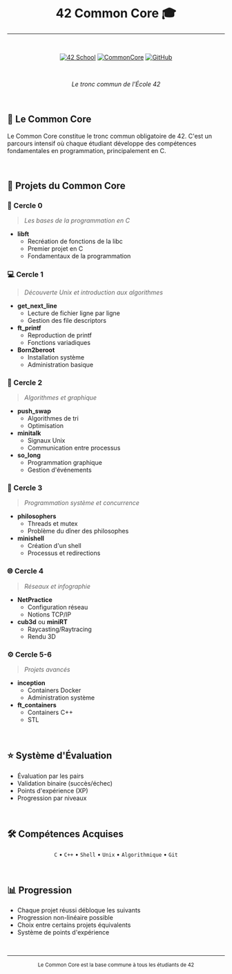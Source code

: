 <div align="center">

# 42 Common Core 🎓
---
<br>

[![42 School](https://img.shields.io/badge/42-School-00babc?logo=42)](https://42.fr/)
[![CommonCore](https://img.shields.io/badge/Cursus-CommonCore-success)](LIEN_CURSUS)
[![GitHub](https://img.shields.io/badge/Projects-Source_Code-181717?logo=github)](VOTRE_GITHUB)

<br>

*Le tronc commun de l'École 42*
</div>

<br>

## 📘 Le Common Core

Le Common Core constitue le tronc commun obligatoire de 42. C'est un parcours intensif où chaque étudiant développe des compétences fondamentales en programmation, principalement en C.

<br>

## 🎯 Projets du Common Core

### 🔰 Cercle 0
> *Les bases de la programmation en C*
- **libft**
  - Recréation de fonctions de la libc
  - Premier projet en C
  - Fondamentaux de la programmation

### 💻 Cercle 1
> *Découverte Unix et introduction aux algorithmes*
- **get_next_line**
  - Lecture de fichier ligne par ligne
  - Gestion des file descriptors
- **ft_printf**
  - Reproduction de printf
  - Fonctions variadiques
- **Born2beroot**
  - Installation système
  - Administration basique

### 🌟 Cercle 2
> *Algorithmes et graphique*
- **push_swap**
  - Algorithmes de tri
  - Optimisation
- **minitalk**
  - Signaux Unix
  - Communication entre processus
- **so_long**
  - Programmation graphique
  - Gestion d'événements

### 🚀 Cercle 3
> *Programmation système et concurrence*
- **philosophers**
  - Threads et mutex
  - Problème du dîner des philosophes
- **minishell**
  - Création d'un shell
  - Processus et redirections

### 🌐 Cercle 4
> *Réseaux et infographie*
- **NetPractice**
  - Configuration réseau
  - Notions TCP/IP
- **cub3d** ou **miniRT**
  - Raycasting/Raytracing
  - Rendu 3D

### ⚙️ Cercle 5-6
> *Projets avancés*
- **inception**
  - Containers Docker
  - Administration système
- **ft_containers**
  - Containers C++
  - STL

<br>

## ⭐ Système d'Évaluation

- Évaluation par les pairs
- Validation binaire (succès/échec)
- Points d'expérience (XP)
- Progression par niveaux

<br>

## 🛠️ Compétences Acquises

<div align="center">

`C` • `C++` • `Shell` • `Unix` • `Algorithmique` • `Git`

</div>
<br>

## 📊 Progression

- Chaque projet réussi débloque les suivants
- Progression non-linéaire possible
- Choix entre certains projets équivalents
- Système de points d'expérience

<br>

---

<div align="center">
<sub>Le Common Core est la base commune à tous les étudiants de 42</sub>
</div>
